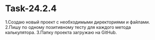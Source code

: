 # Task-24.2.4
1.Создаю новый проект с необходимыми директориями и файлами.
2.Пишу по одному позитивному тесту для каждого метода калькулятора.
3.Папку проекта загружаю на GitHub.
